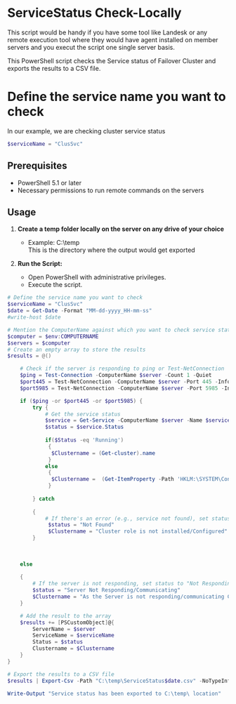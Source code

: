 # ServiceStatus Check-Locally
This script would be handy if you have some tool like Landesk or any remote execution tool where they would have agent installed on member servers and you execut the script one single server basis.

This PowerShell script checks the Service status of Failover Cluster and exports the results to a CSV file.

# Define the service name you want to check
In our example, we are checking cluster service status


```powershell
$serviceName = "ClusSvc"
```

## Prerequisites

- PowerShell 5.1 or later
- Necessary permissions to run remote commands on the servers

## Usage

1. **Create a temp folder locally on the server on any drive of your choice**
     - Example: C:\temp
<br> This is the directory where the output would get exported 

2. **Run the Script:**
   - Open PowerShell with administrative privileges.
   - Execute the script.

```powershell
# Define the service name you want to check
$serviceName = "ClusSvc"
$date = Get-Date -Format "MM-dd-yyyy_HH-mm-ss"
#write-host $date  

# Mention the ComputerName against which you want to check service status
$computer = $env:COMPUTERNAME
$servers = $computer
# Create an empty array to store the results
$results = @()

    # Check if the server is responding to ping or Test-NetConnection
    $ping = Test-Connection -ComputerName $server -Count 1 -Quiet
    $port445 = Test-NetConnection -ComputerName $server -Port 445 -InformationLevel Quiet
    $port5985 = Test-NetConnection -ComputerName $server -Port 5985 -InformationLevel Quiet

    if ($ping -or $port445 -or $port5985) {
        try {
            # Get the service status
            $service = Get-Service -ComputerName $server -Name $serviceName -ErrorAction Stop
            $status = $service.Status
            
            if($Status -eq 'Running')
             {
              $Clustername = (Get-cluster).name
             }
            else
             {
              $Clustername =  (Get-ItemProperty -Path 'HKLM:\SYSTEM\ControlSet001\Services\ClusSvc\Parameters' -Name ClusterName).ClusterName
             }
           
        } catch 
        
        {
            # If there's an error (e.g., service not found), set status to "Not Found"
             $status = "Not Found"
             $Clustername = "Cluster role is not installed/Configured"
        }
    
    
   
    else 
    
    {
        # If the server is not responding, set status to "Not Responding"
        $status = "Server Not Responding/Communicating"
        $Clustername = "As the Server is not responding/communicating Cluster Name cannot be fetched"
    }

    # Add the result to the array
    $results += [PSCustomObject]@{
        ServerName = $server
        ServiceName = $serviceName
        Status = $status
        Clustername = $Clustername
    }
}

# Export the results to a CSV file
$results | Export-Csv -Path "C:\temp\ServiceStatus$date.csv" -NoTypeInformation

Write-Output "Service status has been exported to C:\temp\ location"


